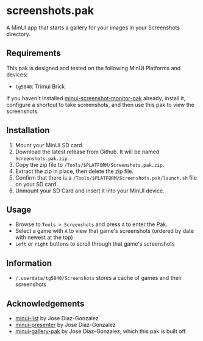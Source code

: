 # screenshots.pak

A MinUI app that starts a gallery for your images in your Screenshots directory. 

## Requirements

This pak is designed and tested on the following MinUI Platforms and devices:
- `tg5040`: Trimui Brick

If you haven't installed [minui-screenshot-monitor-pak](https://github.com/josegonzalez/minui-screenshot-monitor-pak/) already, install it, configure a shortcut to take screenshots, and then use this pak to view the screenshots. 

## Installation

1. Mount your MinUI SD card.
2. Download the latest release from Github. It will be named `Screenshots.pak.zip`.
3. Copy the zip file to `/Tools/$PLATFORM/Screenshots.pak.zip`.
4. Extract the zip in place, then delete the zip file.
5. Confirm that there is a `/Tools/$PLATFORM/Screenshots.pak/launch.sh` file on your SD card.
6. Unmount your SD Card and insert it into your MinUI device.

## Usage

- Browse to `Tools > Screenshots` and press `A` to enter the Pak. 
- Select a game with `A` to view that game's screenshots (ordered by date with newest at the top)
- `Left` or `right` buttons to scroll through that game's screenshots

## Information
 
- `/.userdata/tg5040/Screenshots` stores a cache of games and their screenshots

## Acknowledgements

- [minui-list](https://github.com/josegonzalez/minui-list) by Jose Diaz-Gonzalez
- [minui-presenter](https://github.com/josegonzalez/minui-presenter) by Jose Diaz-Gonzalez
- [minui-gallery-pak](https://github.com/josegonzalez/minui-gallery-pak) by Jose Diaz-Gonzalez; which this pak is built off

